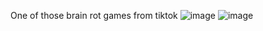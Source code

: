 One of those brain rot games from tiktok
![image](https://github.com/user-attachments/assets/c5d50502-97ed-4d2c-9e80-8404b7c7b759)
![image](https://github.com/user-attachments/assets/19dc5885-8eab-4076-b9bf-4f3d4f166087)
